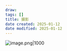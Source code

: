 ```yaml
---
draw:
tags: []
title: 摄影
date created: 2025-01-12
date modified: 2025-01-12
---
```


![image.png|1000](https://imagehosting4picgo.oss-cn-beijing.aliyuncs.com/imagehosting/fix-dir%2Fpicgo%2Fpicgo-clipboard-images%2F2025%2F01%2F12%2F23-38-37-e852e431023331f458bb5da279fd5f3f-202501122338147-b18ed3.png)
